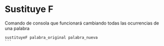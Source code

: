 # Sustituye F

Comando de consola que funcionará cambiando todas las ocurrencias de una palabra

````
sustituyeF palabra_original palabra_nueva
```
